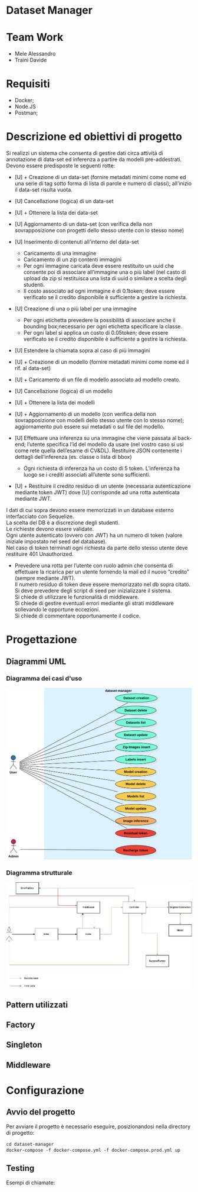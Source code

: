 # Dataset Manager

# Team Work
- Mele Alessandro
- Traini Davide

# Requisiti
- Docker;
- Node.JS
- Postman;

# Descrizione ed obiettivi di progetto
Si realizzi un sistema che consenta di gestire dati circa attività di annotazione di data-set ed inferenza a partire da modelli pre-addestrati. Devono essere predisposte le seguenti rotte:<br />
- [U] + Creazione di un data-set (fornire metadati minimi come nome ed una serie di tag sotto forma di lista di parole e numero di classi); all’inizio il data-set risulta vuota.
- [U] Cancellazione (logica) di un data-set
- [U] + Ottenere la lista dei data-set
- [U] Aggiornamento di un data-set (con verifica della non sovrapposizione con progetti dello stesso utente con lo stesso nome)
- [U] Inserimento di contenuti all’interno del data-set
    - Caricamento di una immagine
    - Caricamento di un zip contenti immagini
    - Per ogni immagine caricata deve essere restituito un uuid che consente poi di associare all’immagine una o più label (nel casto di upload da zip si restituisca una lista di uuid o similare a scelta degli studenti.
    * Il costo associato ad ogni immagine è di 0.1token; deve essere verificato se il credito disponibile è sufficiente a gestire la richiesta.
- [U] Creazione di una o più label per una immagine
    * Per ogni etichetta prevedere la possibilità di associare anche il bounding box;necessario per ogni etichetta specificare la classe.
    * Per ogni label si applica un costo di 0.05token; deve essere verificato se il credito disponibile è sufficiente a gestire la richiesta.
- [U] Estendere la chiamata sopra al caso di più immagini
- [U] + Creazione di un modello (fornire metadati minimi come nome ed il rif. al data-set)
- [U] + Caricamento di un file di modello associato ad modello creato.
- [U] Cancellazione (logica) di un modello
- [U] + Ottenere la lista dei modelli
- [U] + Aggiornamento di un modello (con verifica della non sovrapposizione con modelli dello stesso utente con lo stesso nome); aggiornamento può essere sui metadati o sul file del modello.
- [U] Effettuare una inferenza su una immagine che viene passata al back-end; l’utente specifica l’id
  del modello da usare (nel vostro caso si usi come rete quella dell’esame di CV&DL). Restituire JSON contenente i dettagli dell’inferenza (es. classe o lista di bbox)
  
    * Ogni richiesta di inferenza ha un costo di 5 token. L’inferenza ha luogo se i crediti associati all’utente sono sufficienti.
- [U] + Restituire il credito residuo di un utente (necessaria autenticazione mediante token JWT)
dove [U] corrisponde ad una rotta autenticata mediante JWT.

I dati di cui sopra devono essere memorizzati in un database esterno interfacciato con Sequelize. <br />La scelta del DB è a discrezione degli studenti. <br />
Le richieste devono essere validate.<br />
Ogni utente autenticato (ovvero con JWT) ha un numero di token (valore iniziale impostato nel seed del database).<br />
Nel caso di token terminati ogni richiesta da parte dello stesso utente deve restituire 401 Unauthorized.<br />
+ Prevedere una rotta per l’utente con ruolo admin che consenta di effettuare la ricarica per un utente fornendo la mail ed il nuovo “credito” (sempre mediante JWT).<br />
Il numero residuo di token deve essere memorizzato nel db sopra citato. <br />
Si deve prevedere degli script di seed per inizializzare il sistema.<br />
Si chiede di utilizzare le funzionalità di middleware.<br />
Si chiede di gestire eventuali errori mediante gli strati middleware sollevando le opportune eccezioni.<br />
Si chiede di commentare opportunamente il codice.<br />

# Progettazione

## Diagrammi UML
### Diagramma dei casi d'uso
<img src = "UML/use_case_diagram.png">

### Diagramma strutturale

<img src = "UML/DiagrammaProgetto.png">

## Pattern utilizzati

## Factory

## Singleton

## Middleware

# Configurazione

## Avvio del progetto

Per avviare il progetto è necessario eseguire, posizionandosi nella directory di progetto:

```
cd dataset-manager
docker-compose -f docker-compose.yml -f docker-compose.prod.yml up 
```

## Testing 

Esempi di chiamate:



